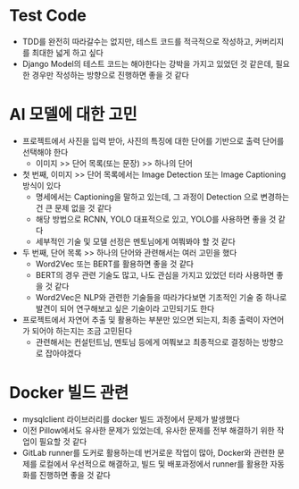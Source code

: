 # Test Code
- TDD를 완전히 따라갈수는 없지만, 테스트 코드를 적극적으로 작성하고, 커버리지를 최대한 넓게 하고 싶다
- Django Model의 테스트 코드는 해야한다는 강박을 가지고 있었던 것 같은데, 필요한 경우만 작성하는 방향으로 진행하면 좋을 것 같다

# AI 모델에 대한 고민
- 프로젝트에서 사진을 입력 받아, 사진의 특징에 대한 단어를 기반으로 출력 단어를 선택해야 한다
    - 이미지 >> 단어 목록(또는 문장) >> 하나의 단어
- 첫 번째, 이미지 >> 단어 목록에서는 Image Detection 또는 Image Captioning 방식이 있다
    - 명세에서는 Captioning을 말하고 있는데, 그 과정이 Detection 으로 변경하는건 큰 문제 없을 것 같다
    - 해당 방법으로 RCNN, YOLO 대표적으로 있고, YOLO를 사용하면 좋을 것 같다
    - 세부적인 기술 및 모델 선정은 멘토님에게 여쭤봐야 할 것 같다
- 두 번째, 단어 목록 >> 하나의 단어와 관련해서는 여러 고민을 했다
    - Word2Vec 또는 BERT를 활용하면 좋을 것 같다
    - BERT의 경우 관련 기술도 많고, 나도 관심을 가지고 있었던 터라 사용하면 좋을 것 같다
    - Word2Vec은 NLP와 관련한 기술들을 따라가다보면 기초적인 기술 중 하나로 발견이 되어 연구해보고 싶은 기술이라 고민되기도 한다
- 프로젝트에서 자연어 추출 및 활용하는 부분만 있으면 되는지, 최종 출력이 자연어가 되어야 하는지는 조금 고민된다
    - 관련해서는 컨설턴트님, 멘토님 등에게 여쭤보고 최종적으로 결정하는 방향으로 잡아야겠다

# Docker 빌드 관련
- mysqlclient 라이브러리를 docker 빌드 과정에서 문제가 발생했다
- 이전 Pillow에서도 유사한 문제가 있었는데, 유사한 문제를 전부 해결하기 위한 작업이 필요할 것 같다
- GitLab runner를 도커로 활용하는데 번거로운 작업이 많아, Docker와 관련한 문제를 로컬에서 우선적으로 해결하고, 빌드 및 배포과정에서 runner를 활용한 자동화를 진행하면 좋을 것 같다
